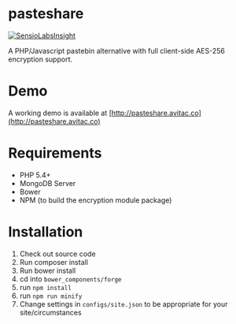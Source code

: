# pasteshare
[![SensioLabsInsight](https://insight.sensiolabs.com/projects/15563174-c9f0-43b4-8d36-282293f30055/mini.png)](https://insight.sensiolabs.com/projects/15563174-c9f0-43b4-8d36-282293f30055)

A PHP/Javascript pastebin alternative with full client-side AES-256 encryption support.

# Demo
A working demo is available at [http://pasteshare.avitac.co](http://pasteshare.avitac.co)

# Requirements
* PHP 5.4+
* MongoDB Server
* Bower
* NPM (to build the encryption module package)

# Installation
1. Check out source code
2. Run composer install
3. Run bower install
4. cd into `bower_components/forge`
  1. run `npm install`
  2. run `npm run minify`
5. Change settings in `configs/site.json` to be appropriate for your site/circumstances